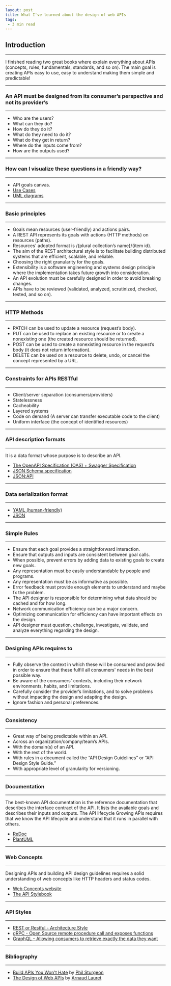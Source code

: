 ```yaml
---
layout: post
title: What I've learned about the design of web APIs
tags:
 - 3 min read
---
```


## Introduction
---

I finished reading two great books where explain everything about APIs (concepts, rules, fundamentals, standards, 
and so on). The main goal is creating APIs easy to use, easy to understand making them simple and predictable!

---

### An API must be designed from its consumer’s perspective and not its provider’s
---
* Who are the users?
* What can they do?
* How do they do it?
* What do they need to do it?
* What do they get in return?
* Where do the inputs come from?
* How are the outputs used?

---

### How can I visualize these questions in a friendly way?
---
* API goals canvas.
* [Use Cases](https://en.wikipedia.org/wiki/Use_case)
* [UML diagrams](https://www.uml-diagrams.org/)

---

### Basic principles
---
* Goals mean resources (user-friendly) and actions pairs.
* A REST API represents its goals with actions (HTTP methods) on resources (paths).
* Resources' adopted format is /{plural collection’s name}/{item id}.
* The aim of the REST architectural style is to facilitate building distributed systems that are efficient, scalable, and reliable.
* Choosing the right granularity for the goals.
* Extensibility is a software engineering and systems design principle where the implementation takes future growth into consideration.
* An API evolution must be carefully designed in order to avoid breaking changes.
* APIs have to be reviewed (validated, analyzed, scrutinized, checked, tested, and so on).

---

### HTTP Methods
---
* PATCH can be used to update a resource (request’s body).
* PUT can be used to replace an existing resource or to create a nonexisting one (the created resource should be returned).
* POST can be used to create a nonexisting resource in the request’s body (it does not return information).
* DELETE can be used on a resource to delete, undo, or cancel the concept represented by a URL.

---

### Constraints for APIs RESTful
---
* Client/server separation (consumers/providers)
* Statelessness
* Cacheability
* Layered systems
* Code on demand (A server can transfer executable code to the client)
* Uniform interface (the concept of identified resources)

---

### API description formats
---
It is a data format whose purpose is to describe an API.
* [The OpenAPI Specification (OAS) + Swagger Specification](https://swagger.io/specification/)
* [JSON Schema specification](https://json-schema.org/specification.html)
* [JSON:API](https://jsonapi.org/)

---

### Data serialization format
---
* [YAML (human-friendly)](https://yaml.org/)
* [JSON](https://www.json.org/json-en.html)

---

### Simple Rules
---
* Ensure that each goal provides a straightforward interaction.
* Ensure that outputs and inputs are consistent between goal calls.
* When possible, prevent errors by adding data to existing goals to create new goals.
* Any representation must be easily understandable by people and programs.
* Any representation must be as informative as possible.
* Error feedback must provide enough elements to understand and maybe fx the problem.
* The API designer is responsible for determining what data should be cached and for how long.
* Network communication efficiency can be a major concern.
* Optimizing communication for efficiency can have important effects on the design.
* API designer must question, challenge, investigate, validate, and analyze everything regarding the design.

---

### Designing APIs requires to
---
* Fully observe the context in which these will be consumed and provided in order to ensure that these fulfill all consumers' needs in the best possible way.
* Be aware of the consumers' contexts, including their network environments, habits, and limitations.
* Carefully consider the provider’s limitations, and to solve problems without impacting the design and adapting the design.
* Ignore fashion and personal preferences.

---

###  Consistency
---
* Great way of being predictable within an API.
* Across an organization/company/team’s APIs.
* With the domain(s) of an API.
* With the rest of the world.
* With rules in a document called the “API Design Guidelines” or “API Design Style Guide.”
* With appropriate level of granularity for versioning.

---

### Documentation
---
The best-known API documentation is the reference documentation that describes the interface contract of the API. It lists the available goals and describes their inputs and outputs.
The API lifecycle Growing APIs requires that we know the API lifecycle and understand that it runs in parallel with others.
* [ReDoc](https://redocly.github.io/redoc/)
* [PlantUML](https://plantuml.com/)

---

### Web Concepts
---
Designing APIs and building API design guidelines requires a solid understanding of web concepts like HTTP headers and status codes.
* [Web Concepts website](http://webconcepts.info/)
* [The API Stylebook](http://apistylebook.com)

---

### API Styles
---
* [REST or Restful - Architecture Style](https://restfulapi.net/)
* [gRPC - Open Source remote procedure call and exposes functions](https://grpc.io/docs/languages/csharp/quickstart/)
* [GraphQL - Allowing consumers to retrieve exactly the data they want](https://graphql.org/)

---

### Bibliography
---
* [Build APIs You Won't Hate](https://apisyouwonthate.com/books/build-apis-you-wont-hate) by [Phil Sturgeon](https://phil.tech/about)
* [The Design of Web APIs](https://www.manning.com/books/the-design-of-web-apis) by [Arnaud Lauret](http://apihandyman.io/about/)

